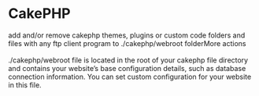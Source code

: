 # CakePHP

add and/or remove cakephp themes, plugins or custom code folders and files with any ftp client program to ./cakephp/webroot folderMore actions
<br /><br />./cakephp/webroot file is located in the root of your cakephp file directory and contains your website’s base configuration details, such as database connection information.
You can set custom configuration for your website in this file.